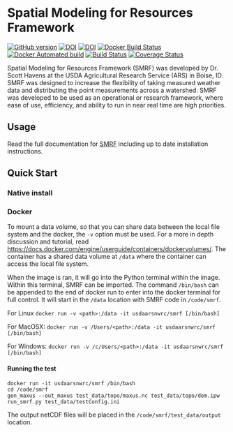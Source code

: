 # Spatial Modeling for Resources Framework

[![GitHub version](https://badge.fury.io/gh/USDA-ARS-NWRC%2Fsmrf.svg)](https://badge.fury.io/gh/USDA-ARS-NWRC%2Fsmrf)
[![DOI](https://zenodo.org/badge/DOI/10.5281/zenodo.898158.svg)](https://doi.org/10.5281/zenodo.898158)
[![DOI](https://readthedocs.org/projects/smrf/badge/)](https://smrf.readthedocs.io)
[![Docker Build Status](https://img.shields.io/docker/build/usdaarsnwrc/smrf.svg)](https://hub.docker.com/r/usdaarsnwrc/smrf/)
[![Docker Automated build](https://img.shields.io/docker/automated/usdaarsnwrc/smrf.svg)](https://hub.docker.com/r/usdaarsnwrc/smrf/)
[![Build Status](https://travis-ci.org/USDA-ARS-NWRC/smrf.svg?branch=develop)](https://travis-ci.org/USDA-ARS-NWRC/smrf)
[![Coverage Status](https://coveralls.io/repos/github/USDA-ARS-NWRC/smrf/badge.svg?branch=HEAD)](https://coveralls.io/github/USDA-ARS-NWRC/smrf?branch=HEAD)

Spatial Modeling for Resources Framework (SMRF) was developed by Dr. Scott
Havens at the USDA Agricultural Research Service (ARS) in Boise, ID. SMRF was
designed to increase the flexibility of taking measured weather data and
distributing the point measurements across a watershed. SMRF was developed to be
used as an operational or research framework, where ease of use, efficiency,
and ability to run in near real time are high priorities.

## Usage
Read the full documentation for [SMRF](https://smrf.readthedocs.io) including
up to date installation instructions.


## Quick Start

### Native install

### Docker

To mount a data volume, so that you can share data between the local file
system and the docker, the `-v` option must be used. For a more in depth
discussion and tutorial, read
https://docs.docker.com/engine/userguide/containers/dockervolumes/. The
container has a shared data volume at `/data` where the container can access
the local file system.

When the image is ran, it will go into the Python terminal within the image.
Within this terminal, SMRF can be imported. The command `/bin/bash` can be
appended to the end of docker run to enter into the docker terminal for full
control. It will start in the `/data` location with SMRF code in `/code/smrf`.

For Linux
`docker run -v <path>:/data -it usdaarsnwrc/smrf [/bin/bash]`

For MacOSX:
`docker run -v /Users/<path>:/data -it usdaarsnwrc/smrf [/bin/bash]`

For Windows:
`docker run -v /c/Users/<path>:/data -it usdaarsnwrc/smrf [/bin/bash]`


#### Running the test

```
docker run -it usdaarsnwrc/smrf /bin/bash
cd /code/smrf
gen_maxus --out_maxus test_data/topo/maxus.nc test_data/topo/dem.ipw
run_smrf.py test_data/testConfig.ini
```

The output netCDF files will be placed in the `/code/smrf/test_data/output`
location.
